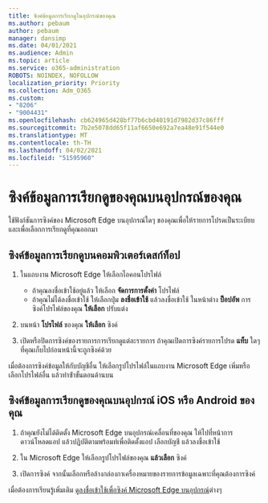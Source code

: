 ```yaml
---
title: ซิงค์ข้อมูลการเรียกดูในอุปกรณ์ของคุณ
ms.author: pebaum
author: pebaum
manager: dansimp
ms.date: 04/01/2021
ms.audience: Admin
ms.topic: article
ms.service: o365-administration
ROBOTS: NOINDEX, NOFOLLOW
localization_priority: Priority
ms.collection: Adm_O365
ms.custom:
- "8206"
- "9004431"
ms.openlocfilehash: cb624965d428bf77b6cbd40191d7982d37c86fff
ms.sourcegitcommit: 7b2e5078dd65f11af6650e692a7ea48e91f544e0
ms.translationtype: MT
ms.contentlocale: th-TH
ms.lasthandoff: 04/02/2021
ms.locfileid: "51595960"
---
```

# <a name="sync-your-browsing-data-across-your-devices"></a>ซิงค์ข้อมูลการเรียกดูของคุณบนอุปกรณ์ของคุณ

ใช้ฟังก์ชันการซิงค์ของ Microsoft Edge บนอุปกรณ์ใดๆ ของคุณเพื่อให้รายการโปรดเป็นระเบียบและเพื่อเลือกการเรียกดูที่คุณออกมา

## <a name="sync-your-browsing-data-on-a-desktop-computer"></a>ซิงค์ข้อมูลการเรียกดูบนคอมพิวเตอร์เดสก์ท็อป

1. ในแถบงาน Microsoft Edge ให้เลือกไอคอนโปรไฟล์
    
    - ถ้าคุณลงชื่อเข้าใช้อยู่แล้ว ให้เลือก **จัดการการตั้งค่า** โปรไฟล์
    - ถ้าคุณไม่ได้ลงชื่อเข้าใช้ ให้เลือกปุ่ม **ลงชื่อเข้าใช้** แล้วลงชื่อเข้าใช้ ในหน้าต่าง **ป็อปอัพ** การซิงค์โปรไฟล์ของคุณ **ให้เลือก** ปรับแต่ง

1. บนหน้า **โปรไฟล์** ของคุณ **ให้เลือก** ซิงค์

1. เปิดหรือปิดการซิงค์ของรายการการเรียกดูแต่ละรายการ ถ้าคุณเปิดการซิงค์รายการโปรด **แท็บ** ใดๆ ที่คุณเก็บไปก่อนหน้านี้จะถูกซิงค์ด้วย

เมื่อต้องการซิงค์ข้อมูลให้กับบัญชีอื่น ให้เลือกรูปโปรไฟล์ในแถบงาน Microsoft Edge เพิ่มหรือเลือกโปรไฟล์อื่น แล้วทําซ้ําขั้นตอนด้านบน

## <a name="sync-your-browsing-data-on-your-ios-or-android-device"></a>ซิงค์ข้อมูลการเรียกดูของคุณบนอุปกรณ์ iOS หรือ Android ของคุณ

1. ถ้าคุณยังไม่ได้ติดตั้ง Microsoft Edge บนอุปกรณ์เคลื่อนที่ของคุณ ให้ไปที่หน้าการดาวน์โหลดแอป แล้วปฏิบัติตามพร้อมท์เพื่อติดตั้งแอป เลือกบัญชี แล้วลงชื่อเข้าใช้

1. ใน Microsoft Edge ให้เลือกรูปโปรไฟล์ของคุณ **แล้วเลือก** ซิงค์

1. เปิดการซิงค์ จากนั้นเลือกหรือล้างกล่องกาเครื่องหมายของรายการข้อมูลเฉพาะที่คุณต้องการซิงค์

เมื่อต้องการเรียนรู้เพิ่มเติม [ดูลงชื่อเข้าใช้เพื่อซิงค์ Microsoft Edge บนอุปกรณ์](https://go.microsoft.com/fwlink/?linkid=2145501)ต่างๆ
